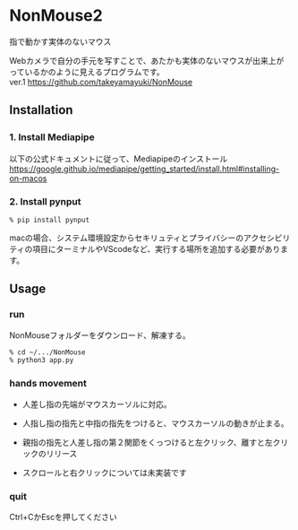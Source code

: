 # NonMouse2
指で動かす実体のないマウス

Webカメラで自分の手元を写すことで、あたかも実体のないマウスが出来上がっているかのように見えるプログラムです。  
ver.1 https://github.com/takeyamayuki/NonMouse  

## Installation
### 1. Install Mediapipe　　
以下の公式ドキュメントに従って、Mediapipeのインストール  
https://google.github.io/mediapipe/getting_started/install.html#installing-on-macos

### 2. Install pynput
```sh:Install
% pip install pynput  
```
macの場合、システム環境設定からセキリュティとプライバシーのアクセシビリティの項目にターミナルやVScodeなど、実行する場所を追加する必要があります。

## Usage
### run
NonMouseフォルダーをダウンロード、解凍する。
```sh
% cd ~/.../NonMouse
% python3 app.py
```

### hands movement
* 人差し指の先端がマウスカーソルに対応。

* 人指し指の指先と中指の指先をつけると、マウスカーソルの動きが止まる。

* 親指の指先と人差し指の第２関節をくっつけると左クリック、離すと左クリックのリリース

* スクロールと右クリックについては未実装です 

### quit
Ctrl+CかEscを押してください
